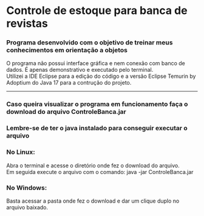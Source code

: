 # Controle de estoque para banca de revistas


### Programa desenvolvido com o objetivo de treinar meus conhecimentos em orientação a objetos
O programa não possui interface gráfica e nem conexão com banco de dados. É apenas demonstrativo e executado pelo terminal.<br>
Utilizei a IDE Eclipse para a edição do código e a versão Eclipse Temurin by Adoptium do Java 17 para a contrução do projeto.
<hr>

### Caso queira visualizar o programa em funcionamento faça o download do arquivo ControleBanca.jar 

### Lembre-se de ter o java instalado para conseguir executar o arquivo
### No Linux:
Abra o terminal e acesse o diretório onde fez o download do arquivo.<br>
Em seguida execute o arquivo com o comando: java -jar ControleBanca.jar

### No Windows:
Basta acessar a pasta onde fez o download e dar um clique duplo no arquivo baixado.
